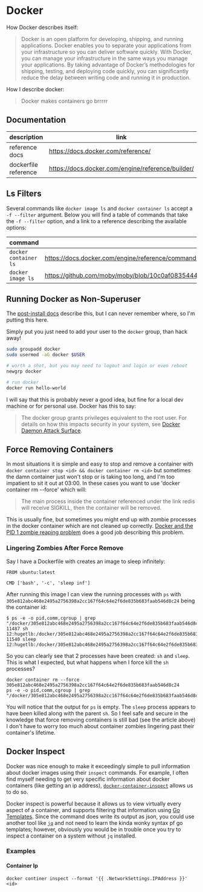 # Docker

How Docker describes itself:
> Docker is an open platform for developing, shipping, and running applications. Docker enables you to separate your
> applications from your infrastructure so you can deliver software quickly. With Docker, you can manage your
> infrastructure in the same ways you manage your applications. By taking advantage of Docker’s methodologies for
> shipping, testing, and deploying code quickly, you can significantly reduce the delay between writing code and running
> it in production.

How I describe docker:
> Docker makes containers go brrrrr

## Documentation

| description          | link                                              |
|----------------------|---------------------------------------------------|
| reference docs       | https://docs.docker.com/reference/                |
| dockerfile reference | https://docs.docker.com/engine/reference/builder/ |

## Ls Filters

Several commands like `docker image ls` and `docker container ls` accept a `-f --filter` argument. Below you will find a
table of commands that take the `-f --filter` option, and a link to a reference describing the available options:

| command               | filter reference link                                                                                                     |
|-----------------------|---------------------------------------------------------------------------------------------------------------------------|
| `docker container ls` | https://docs.docker.com/engine/reference/commandline/ps/                                                                  |
| `docker image ls`     | https://github.com/moby/moby/blob/10c0af083544460a2ddc2218f37dc24a077f7d90/docs/reference/commandline/images.md#filtering |

## Running Docker as Non-Superuser

The [post-install docs](https://docs.docker.com/engine/install/linux-postinstall/#manage-docker-as-a-non-root-user)
describe this, but I can never remember where, so I'm putting this here.

Simply put you just need to add your user to the `docker` group, than hack away!

```bash
sudo groupadd docker
sudo usermod -aG docker $USER

# worth a shot, but you may need to logout and login or even reboot
newgrp docker

# run docker
docker run hello-world
```

I will say that this is probably never a good idea, but fine for a local dev machine or for personal use. Docker has
this to say:

> The docker group grants privileges equivalent to the root user. For details on how this impacts security in your
> system, see [Docker Daemon Attack Surface](https://docs.docker.com/engine/security/#docker-daemon-attack-surface).

## Force Removing Containers

In most situations it is simple and easy to stop and remove a container with `docker container stop <id> && docker
container rm <id>` but sometimes the damn container just won't stop or is taking too long, and I'm too impatient to sit
it out at 03:00. In these cases you want to use 'docker container rm --force' which will:

> The main process inside the container referenced under the link redis will receive SIGKILL, then the container will be
> removed.

This is usually fine, but sometimes you might end up with zombie processes in the docker container which are not cleaned
up correctly. [Docker and the PID 1 zombie reaping problem](https://blog.phusion.nl/2015/01/20/docker-and-the-pid-1-zombie-reaping-problem/)
does a good job describing this problem.

### Lingering Zombies After Force Remove

Say I have a Dockerfile with creates an image to sleep infinitely:

```shell
FROM ubuntu:latest

CMD ['bash', '-c', 'sleep inf']
```

After running this image I can view the running processes with `ps` with
`305e812abc468e2495a2756398a2cc167f64c64e2f6de835b683faab546d8c24` being the container id:

```shell
$ ps -e -o pid,comm,cgroup | grep "/docker/305e812abc468e2495a2756398a2cc167f64c64e2f6de835b683faab546d8c24"
11487 sh              12:hugetlb:/docker/305e812abc468e2495a2756398a2cc167f64c64e2f6de835b683faab546d8c24,11:freezer:/docker/305e812abc468e2495a2756398a2cc167f64c64e2f6de835b683faab546d8c24,10:blkio:/docker/305e812abc468e2495a2756398a2cc167f64c64e2f6de835b683faab546d8c24,9:perf_event:/docker/305e812abc468e2495a2756398a2cc167f64c64e2f6de835b683faab546d8c24,8:cpu,cpuacct:/docker/305e812abc468e2495a2756398a2cc167f64c64e2f6de835b683faab546d8c24,7:rdma:/docker/305e812abc468e2495a2756398a2cc167f64c64e2f6de835b683faab546d8c24,6:net_cls,net_prio:/docker/305e812abc468e2495a2756398a2cc167f64c64e2f6de835b683faab546d8c24,5:devices:/docker/305e812abc468e2495a2756398a2cc167f64c64e2f6de835b683faab546d8c24,4:cpuset:/docker/305e812abc468e2495a2756398a2cc167f64c64e2f6de835b683faab546d8c24,3:pids:/docker/305e812abc468e2495a2756398a2cc167f64c64e2f6de835b683faab546d8c24,2:memory:/docker/305e812abc468e2495a2756398a2cc167f64c64e2f6de835b683faab546d8c24,1:name=systemd:/docker/305e812abc468e2495a2756398a2cc167f64c64e2f6de835b683faab546d8c24,0::/docker/305e812abc468e2495a2756398a2cc167f64c64e2f6de835b683faab546d8c24
11540 sleep           12:hugetlb:/docker/305e812abc468e2495a2756398a2cc167f64c64e2f6de835b683faab546d8c24,11:freezer:/docker/305e812abc468e2495a2756398a2cc167f64c64e2f6de835b683faab546d8c24,10:blkio:/docker/305e812abc468e2495a2756398a2cc167f64c64e2f6de835b683faab546d8c24,9:perf_event:/docker/305e812abc468e2495a2756398a2cc167f64c64e2f6de835b683faab546d8c24,8:cpu,cpuacct:/docker/305e812abc468e2495a2756398a2cc167f64c64e2f6de835b683faab546d8c24,7:rdma:/docker/305e812abc468e2495a2756398a2cc167f64c64e2f6de835b683faab546d8c24,6:net_cls,net_prio:/docker/305e812abc468e2495a2756398a2cc167f64c64e2f6de835b683faab546d8c24,5:devices:/docker/305e812abc468e2495a2756398a2cc167f64c64e2f6de835b683faab546d8c24,4:cpuset:/docker/305e812abc468e2495a2756398a2cc167f64c64e2f6de835b683faab546d8c24,3:pids:/docker/305e812abc468e2495a2756398a2cc167f64c64e2f6de835b683faab546d8c24,2:memory:/docker/305e812abc468e2495a2756398a2cc167f64c64e2f6de835b683faab546d8c24,1:name=systemd:/docker/305e812abc468e2495a2756398a2cc167f64c64e2f6de835b683faab546d8c24,0::/docker/305e812abc468e2495a2756398a2cc167f64c64e2f6de835b683faab546d8c24
```

So you can clearly see that 2 processes have been created: `sh` and `sleep`. This is what I expected, but what happens
when I force kill the `sh` processes?

```shell
docker container rm --force 305e812abc468e2495a2756398a2cc167f64c64e2f6de835b683faab546d8c24
ps -e -o pid,comm,cgroup | grep "/docker/305e812abc468e2495a2756398a2cc167f64c64e2f6de835b683faab546d8c24"
```

You will notice that the output for `ps` is empty. The `sleep` process appears to have been killed along with the parent
`sh`. So I feel safe and secure in the knowledge that force removing containers is still bad (see the article above) I
don't have to worry too much about container zombies lingering past their container's lifetime.

## Docker Inspect

Docker was nice enough to make it exceedingly simple to pull information about docker images using their `inspect`
commands. For example, I often find myself needing to get very specific information about docker containers (like
getting an ip address), [`docker-container-inspect`](https://docs.docker.com/engine/reference/commandline/container_inspect/)
allows us to do so.

Docker inspect is powerful because it allows us to view virtually every aspect of a container, and supports filtering
that information using [Go Templates](https://pkg.go.dev/text/template#section-documentation). Since the command does
write its output as json, you could use another tool like [`jq`](https://stedolan.github.io/jq/) and not need to learn
the kinda wonky syntax pf go templates; however, obviously you would be in trouble once you try to inspect a container
on a system without `jq` installed.

### Examples

#### Container Ip

```shell
docker continer inspect --format '{{ .NetworkSettings.IPAddress }}' <id>
```
